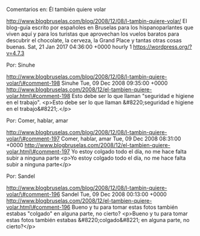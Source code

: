 Comentarios en: Él también quiere volar

http://www.blogbruselas.com/blog/2008/12/08/l-tambin-quiere-volar/ El
blog-guía escrito por españoles en Bruselas para los hispanoparlantes
que viven aquí y para los turistas que aprovechan los vuelos baratos
para descubrir el chocolate, la cerveza, la Grand Place y tantas otras
cosas buenas. Sat, 21 Jan 2017 04:36:00 +0000 hourly 1
https://wordpress.org/?v=4.7.3

Por: Sinuhe

http://www.blogbruselas.com/blog/2008/12/08/l-tambin-quiere-volar/\#comment-198
Sinuhe Tue, 09 Dec 2008 09:35:00 +0000
http://www.blogbruselas.com/2008/12/el-tambien-quiere-volar.html\#comment-198
Esto debe ser lo que llaman &quot;seguridad e higiene en el
trabajo&quot;. \<p\>Esto debe ser lo que llaman &\#8220;seguridad e
higiene en el trabajo&\#8221;.\</p\>

Por: Comer, hablar, amar

http://www.blogbruselas.com/blog/2008/12/08/l-tambin-quiere-volar/\#comment-197
Comer, hablar, amar Tue, 09 Dec 2008 08:31:00 +0000
http://www.blogbruselas.com/2008/12/el-tambien-quiere-volar.html\#comment-197
Yo estoy colgado todo el día, no me hace falta subir a ninguna parte
\<p\>Yo estoy colgado todo el día, no me hace falta subir a ninguna
parte\</p\>

Por: Sandel

http://www.blogbruselas.com/blog/2008/12/08/l-tambin-quiere-volar/\#comment-196
Sandel Tue, 09 Dec 2008 00:13:00 +0000
http://www.blogbruselas.com/2008/12/el-tambien-quiere-volar.html\#comment-196
Bueno y tu para tomar estas fotos también estabas &quot;colgado&quot; en
alguna parte, no cierto? \<p\>Bueno y tu para tomar estas fotos también
estabas &\#8220;colgado&\#8221; en alguna parte, no cierto?\</p\>
